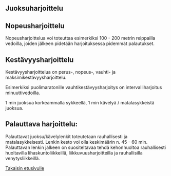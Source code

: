 ## Juoksuharjoittelu

## Nopeusharjoittelu

Nopeusharjoittelua voi toteuttaa esimerkiksi 100 - 200 metrin reippailla vedoilla, joiden jälkeen pidetään harjoituksessa pidemmät palautukset. 

## Kestävyysharjoittelu

Kestävyysharjoittelua on perus-, nopeus-, vauhti- ja maksimikestävyysharjoittelu. 

Esimerkiksi puolimaratonille vauhtikestävyysharjoitys on intervalliharjoitus minuuttivedoilla. 

1 min juoksua korkeammalla sykkeellä, 1 min kävelyä / matalasykkeistä juoksua. 

## Palauttava harjoittelu: 

Palauttavat juoksu/kävelylenkit toteutetaan rauhallisesti ja matalasykkeisesti. Lenkin kesto voi olla keskimäärin n. 45 - 60 min. 
Palauttavan lenkin jälkeen on suositeltavaa tehdä kehonhuoltoa rauhallisesti huoltavilla lihaskuntoliikkeillä, liikkuvuusharjoitteilla ja rauhallisilla venytysliikkeillä. 

[Takaisin etusivulle](index.md)
